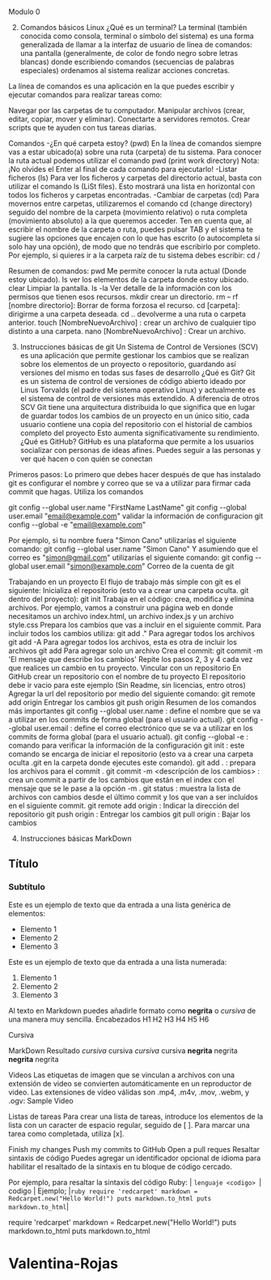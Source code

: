 Modulo 0

2. Comandos básicos Linux
¿Qué es un terminal?
La terminal (también conocida como consola, terminal o símbolo del sistema) es una forma generalizada de llamar a la interfaz de usuario de línea de comandos: una pantalla (generalmente, de color de fondo negro sobre letras blancas) donde escribiendo comandos (secuencias de palabras especiales) ordenamos al sistema realizar acciones concretas.

La línea de comandos es una aplicación en la que puedes escribir y ejecutar comandos para realizar tareas como:

Navegar por las carpetas de tu computador.
Manipular archivos (crear, editar, copiar, mover y eliminar).
Conectarte a servidores remotos.
Crear scripts que te ayuden con tus tareas diarias.

Comandos
-¿En qué carpeta estoy? (pwd)
En la línea de comandos siempre vas a estar ubicado(a) sobre una ruta (carpeta) de tu sistema. Para conocer la ruta actual podemos utilizar el comando pwd (print work directory)
Nota: ¡No olvides el Enter al final de cada comando para ejecutarlo!
-Listar ficheros (ls)
Para ver los ficheros y carpetas del directorio actual, basta con utilizar el comando ls (LiSt files). Esto mostrará una lista en horizontal con todos los ficheros y carpetas encontradas.
-Cambiar de carpetas (cd)
Para movernos entre carpetas, utilizaremos el comando cd (change directory) seguido del nombre de la carpeta (movimiento relativo) o ruta completa (movimiento absoluto) a la que queremos acceder. Ten en cuenta que, al escribir el nombre de la carpeta o ruta, puedes pulsar TAB y el sistema te sugiere las opciones que encajen con lo que has escrito (o autocompleta si solo hay una opción), de modo que no tendrás que escribirlo por completo. Por ejemplo, si quieres ir a la carpeta raíz de tu sistema debes escribir: cd /

Resumen de comandos:
pwd Me permite conocer la ruta actual (Donde estoy ubicado).
ls ver los elementos de la carpeta donde estoy ubicado.
clear Limpiar la pantalla.
ls -la Ver detalle de la información con los permisos que tienen esos recursos.
mkdir crear un directorio.
rm – rf [nombre directorio]: Borrar de forma forzosa el recurso.
cd [carpeta]: dirigirme a una carpeta deseada.
cd .. devolverme a una ruta o carpeta anterior.
touch [NombreNuevoArchivo] : crear un archivo de cualquier tipo distinto a una carpeta.
nano [NombreNuevoArchivo] : Crear un archivo.

3. Instrucciones básicas de git
Un Sistema de Control de Versiones (SCV) es una aplicación que permite gestionar los cambios que se realizan sobre los elementos de un proyecto o repositorio, guardando así versiones del mismo en todas sus fases de desarrollo
¿Qué es Git?
Git es un sistema de control de versiones de código abierto ideado por Linus Torvalds (el padre del sistema operativo Linux) y actualmente es el sistema de control de versiones más extendido. A diferencia de otros SCV Git tiene una arquitectura distribuida lo que significa que en lugar de guardar todos los cambios de un proyecto en un único sitio, cada usuario contiene una copia del repositorio con el historial de cambios completo del proyecto Esto aumenta significativamente su rendimiento.
¿Qué es GitHub?
GitHub es una plataforma que permite a los usuarios socializar con personas de ideas afines. Puedes seguir a las personas y ver qué hacen o con quién se conectan

Primeros pasos:
Lo primero que debes hacer después de que has instalado git es configurar el nombre y correo que se va a utilizar para firmar cada commit que hagas. Utiliza los comandos

git config --global user.name "FirstName LastName"
git config --global user.email "email@example.com" validar la información de configuracion git config --global -e "email@example.com"

Por ejemplo, si tu nombre fuera "Simon Cano" utilizarías el siguiente comando: git config --global user.name "Simon Cano"
Y asumiendo que el correo es "simon@gmail.com" utilizarías el siguiente comando:
git config --global user.email "simon@example.com" Correo de la cuenta de git

Trabajando en un proyecto
El flujo de trabajo más simple con git es el siguiente:
Inicializa el repositorio (esto va a crear una carpeta oculta. git dentro del proyecto): git init
Trabaja en el código: crea, modifica y elimina archivos. Por ejemplo, vamos a construir una página web en donde necesitamos un archivo index.html, un archivo index.js y un archivo style.css
Prepara los cambios que vas a incluir en el siguiente commit. Para incluir todos los cambios utiliza: git add ." Para agregar todos los archivos
git add -A Para agregar todos los archivos, esta es otra de incluir los archivos
git add <nombreArchivo> Para agregar solo un archivo
Crea el commit: git commit -m 'El mensaje que describe los cambios'
Repite los pasos 2, 3 y 4 cada vez que realices un cambio en tu proyecto.
Vincular con un repositorio
En GitHub crear un repositorio con el nombre de tu proyecto
El repositorio debe ir vacio para este ejemplo (Sin Readme, sin licencias, entro otros)
Agregar la url del repositorio por medio del siguiente comando: git remote add origin <url repositorio>
Entregar los cambios git push origin <Raman main>
Resumen de los comandos más importantes
git config --global user.name <name> : define el nombre que se va a utilizar en los commits de forma global (para el usuario actual).
git config --global user.email <email> : define el correo electrónico que se va a utilizar en los commits de forma global (para el usuario actual).
git config --global -e : comando para verificar la información de la configuración
git init : este comando se encarga de iniciar el repositorio (esto va a crear una carpeta oculta .git en la carpeta donde ejecutes este comando).
git add . : prepara los archivos para el commit .
git commit -m <descripción de los cambios> : crea un commit a partir de los cambios que están en el index con el mensaje que se le pase a la opción -m .
git status : muestra la lista de archivos con cambios desde el último commit y los que van a ser incluídos en el siguiente commit.
git remote add origin <url repositorio> : Indicar la dirección del repositorio
git push origin <Raman main> : Entregar los cambios
git pull origin <Raman main> : Bajar los cambios

4. Instrucciones básicas MarkDown
## Título
### Subtítulo
Este es un ejemplo de texto que da entrada a una lista genérica de elementos:

- Elemento 1
- Elemento 2
- Elemento 3

Este es un ejemplo de texto que da entrada a una lista numerada:

1. Elemento 1
2. Elemento 2
3. Elemento 3

Al texto en Markdown puedes añadirle formato como **negrita** o *cursiva* de una manera muy sencilla.
Encabezados
H1
H2
H3
H4
H5
H6

Cursiva

MarkDown	Resultado
*cursiva*	cursiva
_cursiva_	cursiva
**negrita**	negrita
__negrita__	negrita

Videos
Las etiquetas de imagen que se vinculan a archivos con una extensión de video se convierten automáticamente en un reproductor de video. Las extensiones de vídeo válidas son .mp4, .m4v, .mov, .webm, y .ogv: Sample Video

Listas de tareas
Para crear una lista de tareas, introduce los elementos de la lista con un caracter de espacio regular, seguido de [ ]. Para marcar una tarea como completada, utiliza [x].

 Finish my changes
 Push my commits to GitHub
 Open a pull reques
Resaltar sintaxis de código Puedes agregar un identificador opcional de idioma para habilitar el resaltado de la sintaxis en tu bloque de código cercado.

Por ejemplo, para resaltar la sintaxis del código Ruby:
| ```lenguaje <codigo> ```| codigo |
Ejemplo;
|```ruby require 'redcarpet' markdown = Redcarpet.new("Hello World!") puts markdown.to_html puts markdown.to_html```|

require 'redcarpet'
markdown = Redcarpet.new("Hello World!")
puts markdown.to_html
puts markdown.to_html
# Valentina-Rojas
